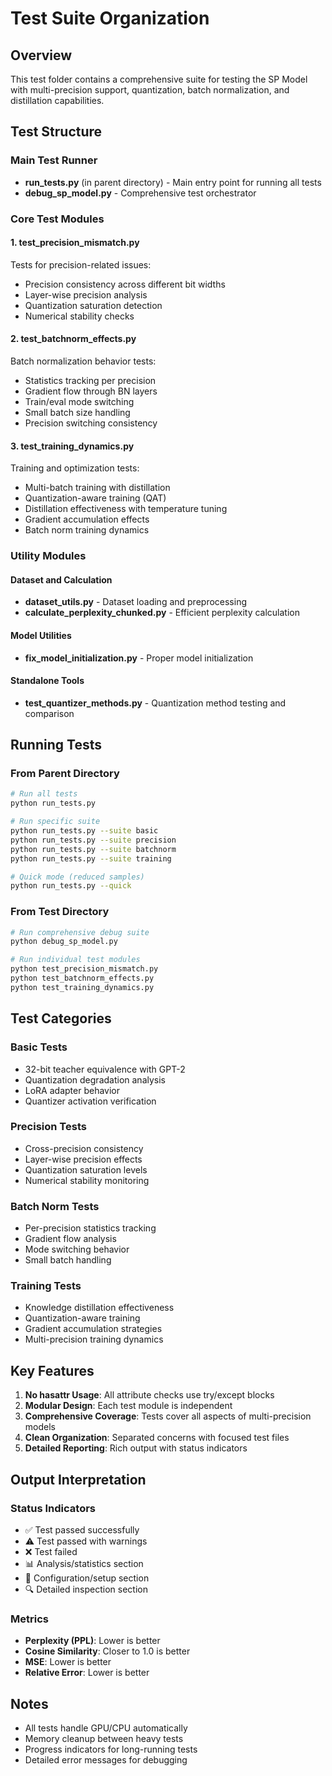 # Test Suite Organization

## Overview
This test folder contains a comprehensive suite for testing the SP Model with multi-precision support, quantization, batch normalization, and distillation capabilities.

## Test Structure

### Main Test Runner
- **run_tests.py** (in parent directory) - Main entry point for running all tests
- **debug_sp_model.py** - Comprehensive test orchestrator

### Core Test Modules

#### 1. test_precision_mismatch.py
Tests for precision-related issues:
- Precision consistency across different bit widths
- Layer-wise precision analysis
- Quantization saturation detection
- Numerical stability checks

#### 2. test_batchnorm_effects.py
Batch normalization behavior tests:
- Statistics tracking per precision
- Gradient flow through BN layers
- Train/eval mode switching
- Small batch size handling
- Precision switching consistency

#### 3. test_training_dynamics.py
Training and optimization tests:
- Multi-batch training with distillation
- Quantization-aware training (QAT)
- Distillation effectiveness with temperature tuning
- Gradient accumulation effects
- Batch norm training dynamics

### Utility Modules

#### Dataset and Calculation
- **dataset_utils.py** - Dataset loading and preprocessing
- **calculate_perplexity_chunked.py** - Efficient perplexity calculation

#### Model Utilities
- **fix_model_initialization.py** - Proper model initialization

#### Standalone Tools
- **test_quantizer_methods.py** - Quantization method testing and comparison

## Running Tests

### From Parent Directory
```bash
# Run all tests
python run_tests.py

# Run specific suite
python run_tests.py --suite basic
python run_tests.py --suite precision
python run_tests.py --suite batchnorm
python run_tests.py --suite training

# Quick mode (reduced samples)
python run_tests.py --quick
```

### From Test Directory
```bash
# Run comprehensive debug suite
python debug_sp_model.py

# Run individual test modules
python test_precision_mismatch.py
python test_batchnorm_effects.py
python test_training_dynamics.py
```

## Test Categories

### Basic Tests
- 32-bit teacher equivalence with GPT-2
- Quantization degradation analysis
- LoRA adapter behavior
- Quantizer activation verification

### Precision Tests
- Cross-precision consistency
- Layer-wise precision effects
- Quantization saturation levels
- Numerical stability monitoring

### Batch Norm Tests
- Per-precision statistics tracking
- Gradient flow analysis
- Mode switching behavior
- Small batch handling

### Training Tests
- Knowledge distillation effectiveness
- Quantization-aware training
- Gradient accumulation strategies
- Multi-precision training dynamics

## Key Features

1. **No hasattr Usage**: All attribute checks use try/except blocks
2. **Modular Design**: Each test module is independent
3. **Comprehensive Coverage**: Tests cover all aspects of multi-precision models
4. **Clean Organization**: Separated concerns with focused test files
5. **Detailed Reporting**: Rich output with status indicators

## Output Interpretation

### Status Indicators
- ✅ Test passed successfully
- ⚠️ Test passed with warnings
- ❌ Test failed
- 📊 Analysis/statistics section
- 🔧 Configuration/setup section
- 🔍 Detailed inspection section

### Metrics
- **Perplexity (PPL)**: Lower is better
- **Cosine Similarity**: Closer to 1.0 is better
- **MSE**: Lower is better
- **Relative Error**: Lower is better

## Notes

- All tests handle GPU/CPU automatically
- Memory cleanup between heavy tests
- Progress indicators for long-running tests
- Detailed error messages for debugging